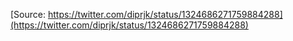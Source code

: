 [Source: https://twitter.com/diprjk/status/1324686271759884288](https://twitter.com/diprjk/status/1324686271759884288)